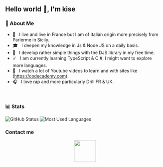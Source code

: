<h2> Hello world 👋, I'm kise </h2>

<h3> 🔎 About Me </h3>

- 🎌 &nbsp; I live and live in France but I am of Italian origin more precisely from Parlerme in Sicily.
- 🎓 &nbsp; I deepen my knowledge in Js & Node JS on a daily basis.
- 🌊 &nbsp; I develop rather simple things with the DJS library in my free time.
- ☄️ &nbsp; I am currently learning TypeScript & C #. I might want to explore more languages.
- 👀 &nbsp; I watch a lot of Youtube videos to learn and with sites like (https://codecademy.com).
- 🎧 &nbsp; I love rap and more particularly Drill FR & UK.


<br>

<h3>📊 Stats</h3>

<img src="https://github-readme-stats.vercel.app/api?username=kisedetp&count_private=true&show_icons=true&theme=great-gatsby" alt="GitHub Status"/>



<img src = "https://github-readme-stats.vercel.app/api/top-langs/?username=kisedetp&show_icons=true&layout=compact&theme=great-gatsby" alt="Most Used Languages">

<h3>  Contact me </h3>

<p align="center">
&nbsp; <a href="https://discord.com/users/789312441611321364" target="_blank" rel="noopener noreferrer"><img src="https://img.icons8.com/plasticine/100/000000/discord.png" width="70" /></a>
</p>
